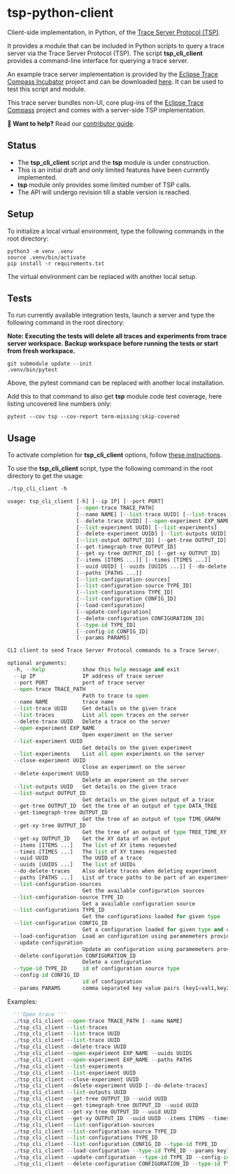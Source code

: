 # tsp-python-client

Client-side implementation, in Python, of the [Trace Server Protocol (TSP)][tsp].

It provides a module that can be included in Python scripts to query a trace server via the Trace Server Protocol (TSP).
The script **tsp_cli_client** provides a command-line interface for querying a trace server.

An example trace server implementation is provided by the [Eclipse Trace Compass Incubator][inc] project and can be downloaded [here][rcp].
It can be used to test this script and module.

This trace server bundles non-UI, core plug-ins of the [Eclipse Trace Compass][etc] project and comes with a server-side TSP implementation.

**👋 Want to help?** Read our [contributor guide][contributing].

## Status

- The **tsp_cli_client** script and the **tsp** module is under construction.
- This is an initial draft and only limited features have been currently implemented.
- **tsp** module only provides some limited number of TSP calls.
- The API will undergo revision till a stable version is reached.

## Setup

To initialize a local virtual environment, type the following commands in the root directory:

```shell
python3 -m venv .venv
source .venv/bin/activate
pip install -r requirements.txt
```

The virtual environment can be replaced with another local setup.

## Tests

To run currently available integration tests, launch a server and type the following command in the root directory:

**Note: Executing the tests will delete all traces and experiments from trace server workspace. Backup workspace before running the tests or start from fresh workspace.**

```shell
git submodule update --init
.venv/bin/pytest
```

Above, the pytest command can be replaced with another local installation.

Add this to that command to also get **tsp** module code test coverage, here listing uncovered line numbers only:

```shell
pytest --cov tsp --cov-report term-missing:skip-covered
```

## Usage

To activate completion for **tsp_cli_client** options, follow [these instructions][agc].

To use the **tsp_cli_client** script, type the following command in the root directory to get the usage:

```python
./tsp_cli_client -h

usage: tsp_cli_client [-h] [--ip IP] [--port PORT] 
                      [--open-trace TRACE_PATH]
                      [--name NAME] [--list-trace UUID] [--list-traces]
                      [--delete-trace UUID] [--open-experiment EXP_NAME]
                      [--list-experiment UUID] [--list-experiments]
                      [--delete-experiment UUID] [--list-outputs UUID]
                      [--list-output OUTPUT_ID] [--get-tree OUTPUT_ID]
                      [--get-timegraph-tree OUTPUT_ID] 
                      [--get-xy-tree OUTPUT_ID] [--get-xy OUTPUT_ID]
                      [--items [ITEMS ...]] [--times [TIMES ...]]
                      [--uuid UUID] [--uuids [UUIDS ...]] [--do-delete-traces]
                      [--paths [PATHS ...]]
                      [--list-configuration-sources] 
                      [--list-configuration-source TYPE_ID] 
                      [--list-configurations TYPE_ID]
                      [--list-configuration CONFIG_ID] 
                      [--load-configuration] 
                      [--update-configuration] 
                      [--delete-configuration CONFIGURATION_ID]
                      [--type-id TYPE_ID] 
                      [--config-id CONFIG_ID] 
                      [--params PARAMS]

CLI client to send Trace Server Protocol commands to a Trace Server.

optional arguments:
  -h, --help            show this help message and exit
  --ip IP               IP address of trace server
  --port PORT           port of trace server
  --open-trace TRACE_PATH
                        Path to trace to open
  --name NAME           trace name
  --list-trace UUID     Get details on the given trace
  --list-traces         List all open traces on the server
  --delete-trace UUID   Delete a trace on the server
  --open-experiment EXP_NAME
                        Open experiment on the server
  --list-experiment UUID
                        Get details on the given experiment
  --list-experiments    List all open experiments on the server
  --close-experiment UUID
                        Close an experiment on the server
  --delete-experiment UUID
                        Delete an experiment on the server
  --list-outputs UUID   Get details on the given trace
  --list-output OUTPUT_ID
                        Get details on the given output of a trace
  --get-tree OUTPUT_ID  Get the tree of an output of type DATA_TREE
  --get-timegraph-tree OUTPUT_ID
                        Get the tree of an output of type TIME_GRAPH
  --get-xy-tree OUTPUT_ID
                        Get the tree of an output of type TREE_TIME_XY
  --get-xy OUTPUT_ID    Get the XY data of an output
  --items [ITEMS ...]   The list of XY items requested
  --times [TIMES ...]   The list of XY times requested
  --uuid UUID           The UUID of a trace
  --uuids [UUIDS ...]   The list of UUIDs
  --do-delete-traces    Also delete traces when deleting experiment
  --paths [PATHS ...]   List of trace paths to be part of an experiment
  --list-configuration-sources
                        Get the available configuration sources
  --list-configuration-source TYPE_ID
                        Get a available configuration source
  --list-configurations TYPE_ID
                        Get the configurations loaded for given type
  --list-configuration CONFIG_ID
                        Get a configuration loaded for given type and config id
  --load-configuration  Load an configuration using paramemeters provided by --params
  --update-configuration
                        Update an configuration using paramemeters provided by --params
  --delete-configuration CONFIGURATION_ID
                        Delete a configuration
  --type-id TYPE_ID     id of configuration source type
  --config-id CONFIG_ID
                        id of configuration
  --params PARAMS       comma separated key value pairs (key1=val1,key2=val2)
```

Examples:
```python
  '''Open trace ''' 
  ./tsp_cli_client --open-trace TRACE_PATH [--name NAME]
  ./tsp_cli_client --list-traces
  ./tsp_cli_client --list-trace UUID
  ./tsp_cli_client --list-trace UUID
  ./tsp_cli_client --delete-trace UUID
  ./tsp_cli_client --open-experiment EXP_NAME --uuids UUIDS 
  ./tsp_cli_client --open-experiment EXP_NAME --paths PATHS
  ./tsp_cli_client --list-experiments
  ./tsp_cli_client --list-experiment UUID
  ./tsp_cli_client --close-experiment UUID
  ./tsp_cli_client --delete-experiment UUID [--do-delete-traces]
  ./tsp_cli_client --list-outputs UUID
  ./tsp_cli_client --get-tree OUTPUT_ID --uuid UUID
  ./tsp_cli_client --get-timegraph-tree OUTPUT_ID --uuid UUID
  ./tsp_cli_client --get-xy-tree OUTPUT_ID --uuid UUID
  ./tsp_cli_client --get-xy OUTPUT_ID --uuid UUID --items ITEMS --times TIMES
  ./tsp_cli_client --list-configuration-sources
  ./tsp_cli_client --list-configuration-source TYPE_ID
  ./tsp_cli_client --list-configurations TYPE_ID
  ./tsp_cli_client --list-configuration CONFIG_ID --type-id TYPE_ID
  ./tsp_cli_client --load-configuration --type-id TYPE_ID --params key1:value1
  ./tsp_cli_client --update-configuration --type-id TYPE_ID --config-id CONFIG_ID --params key1=value1,key2=value2
  ./tsp_cli_client --delete-configuration CONFIGURATION_ID --type-id TYPE_ID
```

[agc]: https://kislyuk.github.io/argcomplete/#activating-global-completion
[contributing]: CONTRIBUTING.md
[etc]: https://www.eclipse.org/tracecompass/
[inc]: https://projects.eclipse.org/projects/tools.tracecompass.incubator
[rcp]: https://download.eclipse.org/tracecompass.incubator/trace-server/rcp/
[tsp]: https://github.com/eclipse-cdt-cloud/trace-server-protocol
